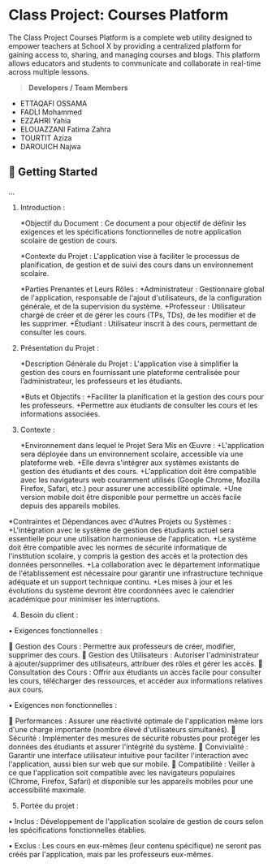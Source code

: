 # Class Project: Courses Platform

The Class Project Courses Platform is a complete web utility designed to empower teachers at School X by providing a centralized platform for gaining access to, sharing, and managing courses and blogs. This platform allows educators and students to communicate and collaborate in real-time across multiple lessons.

> **Developers / Team Members**
> 
- ETTAQAFI OSSAMA
- FADLI Mohammed
- EZZAHRI Yahia
- ELOUAZZANI Fatima Zahra
- TOURTIT Aziza
- DAROUICH Najwa

## 🚀 Getting Started

...
1. Introduction :
   
   *Objectif du Document : Ce document a pour objectif de définir les exigences et les spécifications fonctionnelles de notre application 
   scolaire de gestion de cours.
  
   *Contexte du Projet : L'application vise à faciliter le processus de planification, de gestion et de suivi des cours dans un 
   environnement scolaire.
  
   *Parties Prenantes et Leurs Rôles :
    +Administrateur : Gestionnaire global de l'application, responsable de l'ajout d'utilisateurs, de la configuration générale, et de la 
    supervision du système.
    +Professeur : Utilisateur chargé de créer et de gérer les cours (TPs, TDs), de les modifier et de les supprimer.
    +Étudiant : Utilisateur inscrit à des cours, permettant de consulter les cours.
    
2. Présentation du Projet :
   
   *Description Générale du Projet : L'application vise à simplifier la gestion des cours en fournissant une plateforme centralisée pour 
    l’administrateur, les professeurs et les étudiants.
   
   *Buts et Objectifs :
   +Faciliter la planification et la gestion des cours pour les professeurs.
   +Permettre aux étudiants de consulter les cours et les informations associées.
   
3. Contexte :

   *Environnement dans lequel le Projet Sera Mis en Œuvre :
    +L'application sera déployée dans un environnement scolaire, accessible via une plateforme web.
    +Elle devra s'intégrer aux systèmes existants de gestion des étudiants et des cours.
    +L'application doit être compatible avec les navigateurs web couramment utilisés (Google Chrome, Mozilla Firefox, Safari, etc.) pour 
    assurer une accessibilité optimale.
    +Une version mobile doit être disponible pour permettre un accès facile depuis des appareils mobiles.
   
  *Contraintes et Dépendances avec d'Autres Projets ou Systèmes :
    +L'intégration avec le système de gestion des étudiants actuel sera essentielle pour une utilisation harmonieuse de l'application.
    +Le système doit être compatible avec les normes de sécurité informatique de l'institution scolaire, y compris la gestion des accès 
    et la protection des données personnelles.
    +La collaboration avec le département informatique de l'établissement est nécessaire pour garantir une infrastructure technique 
    adéquate et un support technique continu.
    +Les mises à jour et les évolutions du système devront être coordonnées avec le calendrier académique pour minimiser les 
    interruptions.
    
4. Besoin du client :

•	Exigences fonctionnelles :

	Gestion des Cours : Permettre aux professeurs de créer, modifier, supprimer des cours.
	Gestion des Utilisateurs : Autoriser l'administrateur à ajouter/supprimer des utilisateurs, attribuer des rôles et gérer les accès.
	Consultation des Cours : Offrir aux étudiants un accès facile pour consulter les cours, télécharger des ressources, et accéder aux informations relatives aux cours.

•	Exigences non fonctionnelles : 

	Performances : Assurer une réactivité optimale de l'application même lors d'une charge importante (nombre élevé d'utilisateurs simultanés).
	Sécurité : Implémenter des mesures de sécurité robustes pour protéger les données des étudiants et assurer l'intégrité du système.
	Convivialité : Garantir une interface utilisateur intuitive pour faciliter l'interaction avec l'application, aussi bien sur web que sur mobile.
	Compatibilité : Veiller à ce que l'application soit compatible avec les navigateurs populaires (Chrome, Firefox, Safari) et disponible sur les appareils mobiles pour une accessibilité maximale.


5. Portée du projet :

•	Inclus : Développement de l'application scolaire de gestion de cours selon les spécifications fonctionnelles établies.

•	Exclus : Les cours en eux-mêmes (leur contenu spécifique) ne seront pas créés par l'application, mais par les professeurs eux-mêmes.

